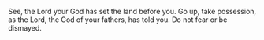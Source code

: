 See, the Lord your God has set the land before you. Go up, take possession, as the Lord, the God of your fathers, has told you. Do not fear or be dismayed.
